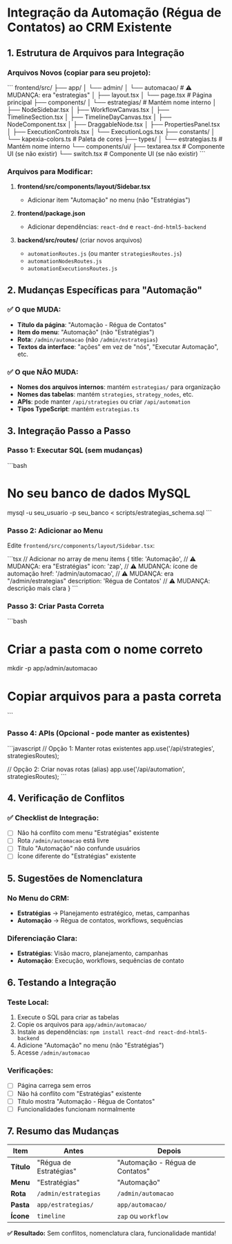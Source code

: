 # Integração da Automação (Régua de Contatos) ao CRM Existente

## 1. Estrutura de Arquivos para Integração

### Arquivos Novos (copiar para seu projeto):

\`\`\`
frontend/src/
├── app/
│   └── admin/
│       └── automacao/                      # ⚠️ MUDANÇA: era "estrategias"
│           ├── layout.tsx
│           └── page.tsx                    # Página principal
├── components/
│   └── estrategias/                        # Mantém nome interno
│       ├── NodeSidebar.tsx
│       ├── WorkflowCanvas.tsx
│       ├── TimelineSection.tsx
│       ├── TimelineDayCanvas.tsx
│       ├── NodeComponent.tsx
│       ├── DraggableNode.tsx
│       ├── PropertiesPanel.tsx
│       ├── ExecutionControls.tsx
│       └── ExecutionLogs.tsx
├── constants/
│   └── kapexia-colors.ts                   # Paleta de cores
├── types/
│   └── estrategias.ts                      # Mantém nome interno
└── components/ui/
    ├── textarea.tsx                        # Componente UI (se não existir)
    └── switch.tsx                          # Componente UI (se não existir)
\`\`\`

### Arquivos para Modificar:

1. **frontend/src/components/layout/Sidebar.tsx**
   - Adicionar item "Automação" no menu (não "Estratégias")

2. **frontend/package.json**
   - Adicionar dependências: `react-dnd` e `react-dnd-html5-backend`

3. **backend/src/routes/** (criar novos arquivos)
   - `automationRoutes.js` (ou manter `strategiesRoutes.js`)
   - `automationNodesRoutes.js`
   - `automationExecutionsRoutes.js`

## 2. Mudanças Específicas para "Automação"

### ✅ **O que MUDA:**
- **Título da página**: "Automação - Régua de Contatos"
- **Item do menu**: "Automação" (não "Estratégias")
- **Rota**: `/admin/automacao` (não `/admin/estrategias`)
- **Textos da interface**: "ações" em vez de "nós", "Executar Automação", etc.

### ✅ **O que NÃO MUDA:**
- **Nomes dos arquivos internos**: mantém `estrategias/` para organização
- **Nomes das tabelas**: mantém `strategies`, `strategy_nodes`, etc.
- **APIs**: pode manter `/api/strategies` ou criar `/api/automation`
- **Tipos TypeScript**: mantém `estrategias.ts`

## 3. Integração Passo a Passo

### Passo 1: Executar SQL (sem mudanças)
\`\`\`bash
# No seu banco de dados MySQL
mysql -u seu_usuario -p seu_banco < scripts/estrategias_schema.sql
\`\`\`

### Passo 2: Adicionar ao Menu
Edite `frontend/src/components/layout/Sidebar.tsx`:

\`\`\`tsx
// Adicionar no array de menu items
{
  title: 'Automação',                    // ⚠️ MUDANÇA: era "Estratégias"
  icon: 'zap',                          // ⚠️ MUDANÇA: ícone de automação
  href: '/admin/automacao',             // ⚠️ MUDANÇA: era "/admin/estrategias"
  description: 'Régua de Contatos'     // ⚠️ MUDANÇA: descrição mais clara
}
\`\`\`

### Passo 3: Criar Pasta Correta
\`\`\`bash
# Criar a pasta com o nome correto
mkdir -p app/admin/automacao
# Copiar arquivos para a pasta correta
\`\`\`

### Passo 4: APIs (Opcional - pode manter as existentes)
\`\`\`javascript
// Opção 1: Manter rotas existentes
app.use('/api/strategies', strategiesRoutes);

// Opção 2: Criar novas rotas (alias)
app.use('/api/automation', strategiesRoutes);
\`\`\`

## 4. Verificação de Conflitos

### ✅ **Checklist de Integração:**
- [ ] Não há conflito com menu "Estratégias" existente
- [ ] Rota `/admin/automacao` está livre
- [ ] Título "Automação" não confunde usuários
- [ ] Ícone diferente do "Estratégias" existente

## 5. Sugestões de Nomenclatura

### **No Menu do CRM:**
- **Estratégias** → Planejamento estratégico, metas, campanhas
- **Automação** → Régua de contatos, workflows, sequências

### **Diferenciação Clara:**
- **Estratégias**: Visão macro, planejamento, campanhas
- **Automação**: Execução, workflows, sequências de contato

## 6. Testando a Integração

### Teste Local:
1. Execute o SQL para criar as tabelas
2. Copie os arquivos para `app/admin/automacao/`
3. Instale as dependências: `npm install react-dnd react-dnd-html5-backend`
4. Adicione "Automação" no menu (não "Estratégias")
5. Acesse `/admin/automacao`

### Verificações:
- [ ] Página carrega sem erros
- [ ] Não há conflito com "Estratégias" existente
- [ ] Título mostra "Automação - Régua de Contatos"
- [ ] Funcionalidades funcionam normalmente

## 7. Resumo das Mudanças

| Item | Antes | Depois |
|------|-------|--------|
| **Título** | "Régua de Estratégias" | "Automação - Régua de Contatos" |
| **Menu** | "Estratégias" | "Automação" |
| **Rota** | `/admin/estrategias` | `/admin/automacao` |
| **Pasta** | `app/estrategias/` | `app/automacao/` |
| **Ícone** | `timeline` | `zap` ou `workflow` |

**✅ Resultado:** Sem conflitos, nomenclatura clara, funcionalidade mantida!
